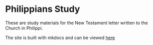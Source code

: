 # Philippians Study

These are study materials for the New Testament letter written to the Church in Philippi.

The site is built with mkdocs and can be viewed [here](https://1dancook.github.com/philippians-study)